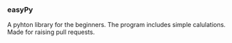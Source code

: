 ### easyPy
A pyhton library for the beginners. The program includes simple calulations. Made for raising pull requests.
